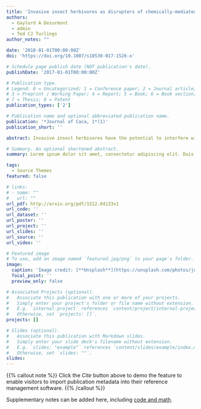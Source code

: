 ```yaml
---
title: 'Invasive insect herbivores as disrupters of chemically-mediated tritrophic interactions: effects of herbivore density and parasitoid learning'
authors:
  - Gaylord A Desurmont
  - admin
  - Ted CJ Turlings
author_notes: ""

date: '2018-01-01T00:00:00Z'
doi: 'https://doi.org/10.1007/s10530-017-1526-x'

# Schedule page publish date (NOT publication's date).
publishDate: '2017-01-01T00:00:00Z'

# Publication type.
# Legend: 0 = Uncategorized; 1 = Conference paper; 2 = Journal article;
# 3 = Preprint / Working Paper; 4 = Report; 5 = Book; 6 = Book section;
# 7 = Thesis; 8 = Patent
publication_types: ['2']

# Publication name and optional abbreviated publication name.
publication: '*Journal of Caca, 1*(1)'
publication_short: ''

abstract: Invasive insect herbivores have the potential to interfere with native multitrophic interactions by affecting the chemical cues emitted by plants and disrupting the attraction of natural enemies mediated by herbivore-induced plant volatiles (HIPVs). In a previous study, we found that the presence of the exotic herbivore Spodoptera littoralis on Brassica rapa plants infested by the native herbivore Pieris brassicae makes these dually-infested plants unattractive to the main parasitoid of P. brassicae, the braconid wasp Cotesia glomerata. Here we show that this interference by S. littoralis is strongly dependent on the relative densities of the two herbivores. Parasitoids were only deterred by dually-infested plants when there were more S. littoralis larvae than P. brassicae larvae on a plant. Furthermore, the blend of HIPVs emitted by dually-infested plants differed the most from HIPVs emitted by Pieris-infested plants when S. littoralis density exceeded P. brassicae density. We further found that associative learning by the parasitoid affected its preferences, attraction to dually-infested plants increased after parasitoids were presented a P. brassicae caterpillar (rewarding experience) in presence of the odor of a dually-infested plant, but not when presented a S. littoralis caterpillar (non-rewarding experience). A non-rewarding experience prior to the bioassays resulted in a general decrease in parasitoid motivation to respond to plant odors. We conclude that herbivore density and associative learning may play an important role in the foraging behavior of natural enemies in communities, and such effects should not be overlooked when investigating the ecological impact of exotic species on native food webs.

# Summary. An optional shortened abstract.
summary: Lorem ipsum dolor sit amet, consectetur adipiscing elit. Duis posuere tellus ac convallis placerat. Proin tincidunt magna sed ex sollicitudin condimentum.

tags:
  - Source Themes
featured: false

# links:
# - name: ""
#   url: ""
url_pdf: http://arxiv.org/pdf/1512.04133v1
url_code: ''
url_dataset: ''
url_poster: ''
url_project: ''
url_slides: ''
url_source: ''
url_video: ''

# Featured image
# To use, add an image named `featured.jpg/png` to your page's folder.
image:
  caption: 'Image credit: [**Unsplash**](https://unsplash.com/photos/jdD8gXaTZsc)'
  focal_point: ''
  preview_only: false

# Associated Projects (optional).
#   Associate this publication with one or more of your projects.
#   Simply enter your project's folder or file name without extension.
#   E.g. `internal-project` references `content/project/internal-project/index.md`.
#   Otherwise, set `projects: []`.
projects: []

# Slides (optional).
#   Associate this publication with Markdown slides.
#   Simply enter your slide deck's filename without extension.
#   E.g. `slides: "example"` references `content/slides/example/index.md`.
#   Otherwise, set `slides: ""`.
slides:
---
```


{{% callout note %}}
Click the _Cite_ button above to demo the feature to enable visitors to import publication metadata into their reference management software.
{{% /callout %}}

Supplementary notes can be added here, including [code and math](https://wowchemy.com/docs/content/writing-markdown-latex/).
